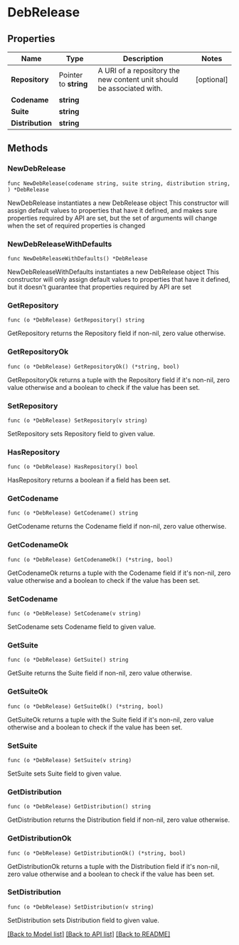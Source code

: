 # DebRelease

## Properties

Name | Type | Description | Notes
------------ | ------------- | ------------- | -------------
**Repository** | Pointer to **string** | A URI of a repository the new content unit should be associated with. | [optional] 
**Codename** | **string** |  | 
**Suite** | **string** |  | 
**Distribution** | **string** |  | 

## Methods

### NewDebRelease

`func NewDebRelease(codename string, suite string, distribution string, ) *DebRelease`

NewDebRelease instantiates a new DebRelease object
This constructor will assign default values to properties that have it defined,
and makes sure properties required by API are set, but the set of arguments
will change when the set of required properties is changed

### NewDebReleaseWithDefaults

`func NewDebReleaseWithDefaults() *DebRelease`

NewDebReleaseWithDefaults instantiates a new DebRelease object
This constructor will only assign default values to properties that have it defined,
but it doesn't guarantee that properties required by API are set

### GetRepository

`func (o *DebRelease) GetRepository() string`

GetRepository returns the Repository field if non-nil, zero value otherwise.

### GetRepositoryOk

`func (o *DebRelease) GetRepositoryOk() (*string, bool)`

GetRepositoryOk returns a tuple with the Repository field if it's non-nil, zero value otherwise
and a boolean to check if the value has been set.

### SetRepository

`func (o *DebRelease) SetRepository(v string)`

SetRepository sets Repository field to given value.

### HasRepository

`func (o *DebRelease) HasRepository() bool`

HasRepository returns a boolean if a field has been set.

### GetCodename

`func (o *DebRelease) GetCodename() string`

GetCodename returns the Codename field if non-nil, zero value otherwise.

### GetCodenameOk

`func (o *DebRelease) GetCodenameOk() (*string, bool)`

GetCodenameOk returns a tuple with the Codename field if it's non-nil, zero value otherwise
and a boolean to check if the value has been set.

### SetCodename

`func (o *DebRelease) SetCodename(v string)`

SetCodename sets Codename field to given value.


### GetSuite

`func (o *DebRelease) GetSuite() string`

GetSuite returns the Suite field if non-nil, zero value otherwise.

### GetSuiteOk

`func (o *DebRelease) GetSuiteOk() (*string, bool)`

GetSuiteOk returns a tuple with the Suite field if it's non-nil, zero value otherwise
and a boolean to check if the value has been set.

### SetSuite

`func (o *DebRelease) SetSuite(v string)`

SetSuite sets Suite field to given value.


### GetDistribution

`func (o *DebRelease) GetDistribution() string`

GetDistribution returns the Distribution field if non-nil, zero value otherwise.

### GetDistributionOk

`func (o *DebRelease) GetDistributionOk() (*string, bool)`

GetDistributionOk returns a tuple with the Distribution field if it's non-nil, zero value otherwise
and a boolean to check if the value has been set.

### SetDistribution

`func (o *DebRelease) SetDistribution(v string)`

SetDistribution sets Distribution field to given value.



[[Back to Model list]](../README.md#documentation-for-models) [[Back to API list]](../README.md#documentation-for-api-endpoints) [[Back to README]](../README.md)


